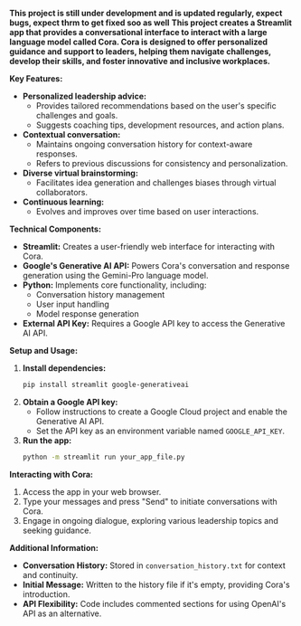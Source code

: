 **This project is still under development and is updated regularly, expect bugs, expect thrm to get fixed soo as well**
**This project creates a Streamlit app that provides a conversational interface to interact with a large language model called Cora. Cora is designed to offer personalized guidance and support to leaders, helping them navigate challenges, develop their skills, and foster innovative and inclusive workplaces.**

**Key Features:**

- **Personalized leadership advice:**
    - Provides tailored recommendations based on the user's specific challenges and goals.
    - Suggests coaching tips, development resources, and action plans.
- **Contextual conversation:**
    - Maintains ongoing conversation history for context-aware responses.
    - Refers to previous discussions for consistency and personalization.
- **Diverse virtual brainstorming:**
    - Facilitates idea generation and challenges biases through virtual collaborators.
- **Continuous learning:**
    - Evolves and improves over time based on user interactions.

**Technical Components:**

- **Streamlit:** Creates a user-friendly web interface for interacting with Cora.
- **Google's Generative AI API:** Powers Cora's conversation and response generation using the Gemini-Pro language model.
- **Python:** Implements core functionality, including:
    - Conversation history management
    - User input handling
    - Model response generation
- **External API Key:** Requires a Google API key to access the Generative AI API.

**Setup and Usage:**

1. **Install dependencies:**
   ```bash
   pip install streamlit google-generativeai
   ```
2. **Obtain a Google API key:**
   - Follow instructions to create a Google Cloud project and enable the Generative AI API.
   - Set the API key as an environment variable named `GOOGLE_API_KEY`.
3. **Run the app:**
   ```bash
   python -m streamlit run your_app_file.py
   ```

**Interacting with Cora:**

1. Access the app in your web browser.
2. Type your messages and press "Send" to initiate conversations with Cora.
3. Engage in ongoing dialogue, exploring various leadership topics and seeking guidance.

**Additional Information:**

- **Conversation History:** Stored in `conversation_history.txt` for context and continuity.
- **Initial Message:** Written to the history file if it's empty, providing Cora's introduction.
- **API Flexibility:** Code includes commented sections for using OpenAI's API as an alternative.

